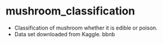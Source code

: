 # mushroom_classification
- Classification of mushroom whether it is edible or poison.
- Data set downloaded from Kaggle.
bbnb

